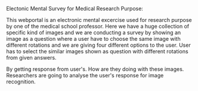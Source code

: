 Electonic Mental Survey for Medical Research Purpose:

This webportal is an electronic mental excercise used for research purpose by one of the medical school professor. Here we have a huge collection of specific kind of images and we are conducting a survey by showing an image as a question where a user have to choose the same image with different rotations and we are giving four different options to the user. User has to select the similar images shown as question with different rotations from given answers.

By getting response from user's. How are they doing with these images. Researchers are going to analyse the user's response for image recognition.
